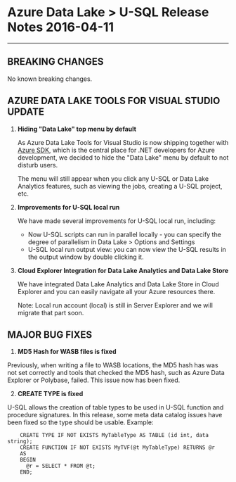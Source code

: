 # Azure Data Lake > U-SQL Release Notes 2016-04-11
--------------------------

## BREAKING CHANGES
 
No known breaking changes.

## AZURE DATA LAKE TOOLS FOR VISUAL STUDIO UPDATE
 1. **Hiding "Data Lake" top menu by default**

    As Azure Data Lake Tools for Visual Studio is now shipping together with [Azure SDK](https://azure.microsoft.com/en-us/documentation/articles/azure-sdk-dotnet-release-notes-2-9/), which is the central place for .NET developers for Azure development, we decided to hide the "Data Lake" menu by default to not disturb users.

    The menu will still appear when you click any U-SQL or Data Lake Analytics features, such as viewing the jobs, creating a U-SQL project, etc. 
 
 2. **Improvements for U-SQL local run**

    We have made several improvements for U-SQL local run, including:
    - Now U-SQL scripts can run in parallel locally - you can specify the degree of parallelism in Data Lake > Options and Settings
    - U-SQL local run output view: you can now view the U-SQL results in the output window by double clicking it.

 3. **Cloud Explorer Integration for Data Lake Analytics and Data Lake Store**
   
    We have integrated Data Lake Analytics and Data Lake Store in Cloud Explorer and you can easily navigate all your Azure resources there.

    Note: Local run account (local) is still in Server Explorer and we will migrate that part soon.

## MAJOR BUG FIXES

 1. **MD5 Hash for WASB files is fixed**

   Previously, when writing a file to WASB locations, the MD5 hash has was not set correctly and tools that checked the MD5 hash, such as Azure Data Explorer or Polybase, failed. This issue now has been fixed. 

 2. **CREATE TYPE is fixed**

   U-SQL allows the creation of table types to be used in U-SQL function and procedure signatures. In this release, some meta data catalog issues have been fixed so the type should be usable. Example: 
 
        CREATE TYPE IF NOT EXISTS MyTableType AS TABLE (id int, data string); 
        CREATE FUNCTION IF NOT EXISTS MyTVF(@t MyTableType) RETURNS @r 
        AS
        BEGIN
          @r = SELECT * FROM @t;
        END;
        
